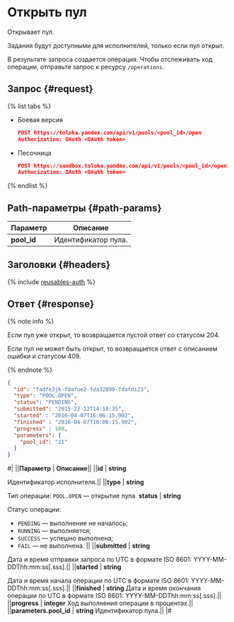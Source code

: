 # Открыть пул

Открывает пул.

Задания будут доступными для исполнителей, только если пул открыт.

В результате запроса создается операция. Чтобы отслеживать ход операции, отправьте запрос к ресурсу `/operations`.

## Запрос {#request}

{% list tabs %}

- Боевая версия

  ```json
  POST https://toloka.yandex.com/api/v1/pools/<pool_id>/open
  Authorization: OAuth <OAuth token>
  ```

- Песочница

  ```json
  POST https://sandbox.toloka.yandex.com/api/v1/pools/<pool_id>/open
  Authorization: OAuth <OAuth token>
  ```
{% endlist %}

## Path-параметры {#path-params}

Параметр | Описание
----- | -----
**pool_id** | Идентификатор пула.


## Заголовки {#headers}

{% include [reusables-auth](../_includes/reusables/id-reusables/auth.md) %}


## Ответ {#response}

{% note info %}

Если пул уже открыт, то возвращается пустой ответ со статусом 204.

Если пул не может быть открыт, то возвращается ответ с описанием ошибки и статусом 409.

{% endnote %}


```json
{
  "id": "fadfe3jk-fdafue2-fda32890-fdafdi23",
  "type": "POOL.OPEN",
  "status": "PENDING",
  "submitted": "2015-22-12T14:18:35",
  "started" : "2016-04-07T16:06:15.902",
  "finished" : "2016-04-07T16:06:15.902",
  "progress" : 100,
  "parameters": {
    "pool_id": "21"
  }
}
```
#|
||**Параметр** | **Описание**||
||**id** | **string**

Идентификатор исполнителя.||
||**type** | **string**

Тип операции: `POOL.OPEN` — открытие пула.
**status** | **string**

Статус операции:
- `PENDING` — выполнение не началось;
- `RUNNING` — выполняется;
- `SUCCESS` — успешно выполнена;
- `FAIL` — не выполнена.
||
||**submitted** | **string**

Дата и время отправки запроса по UTC в формате ISO 8601: YYYY-MM-DDThh:mm:ss[.sss].||
||**started** | **string**

Дата и время начала операции по UTC в формате ISO 8601: YYYY-MM-DDThh:mm:ss[.sss].||
||**finished** | **string**
Дата и время окончания операции по UTC в формате ISO 8601: YYYY-MM-DDThh:mm:ss[.sss].||
||**progress** | **integer**
Ход выполнения операции в процентах.||
||**parameters.pool_id** | **string**
Идентификатор пула.||
|#

